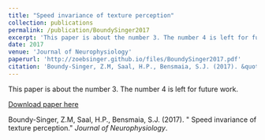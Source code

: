 ```yaml
---
title: "Speed invariance of texture perception"
collection: publications
permalink: /publication/BoundySinger2017
excerpt: 'This paper is about the number 3. The number 4 is left for future work.'
date: 2017
venue: 'Journal of Neurophysiology'
paperurl: 'http://zoebsinger.github.io/files/BoundySinger2017.pdf'
citation: 'Boundy-Singer, Z.M, Saal, H.P., Bensmaia, S.J. (2017). &quot; Speed invariance of texture perception.&quot; <i>Journal of Neurophysiology</i>.'
---
```

This paper is about the number 3. The number 4 is left for future work.

[Download paper here](http://zoebsinger.github.io/files/BoundySinger2017.pdf)

Boundy-Singer, Z.M, Saal, H.P., Bensmaia, S.J. (2017). &quot; Speed invariance of texture perception.&quot; <i>Journal of Neurophysiology</i>.
